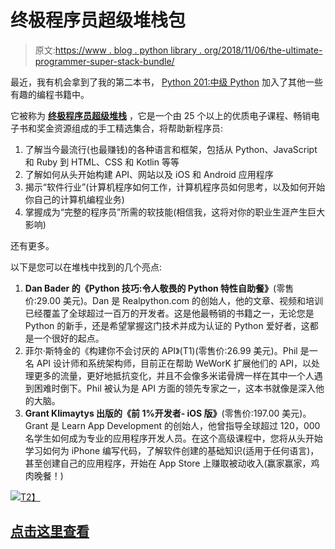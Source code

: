 # 终极程序员超级堆栈包

> 原文:[https://www . blog . python library . org/2018/11/06/the-ultimate-programmer-super-stack-bundle/](https://www.blog.pythonlibrary.org/2018/11/06/the-ultimate-programmer-super-stack-bundle/)

最近，我有机会拿到了我的第二本书， [Python 201:中级 Python](https://leanpub.com/python201/) 加入了其他一些有趣的编程书籍中。

它被称为 **[终极程序员超级堆栈](https://pythonlibrary--infostack.thrivecart.com/up/)** ，它是一个由 25 个以上的优质电子课程、畅销电子书和奖金资源组成的手工精选集合，将帮助新程序员:

1.  了解当今最流行(也最赚钱)的各种语言和框架，包括从 Python、JavaScript 和 Ruby 到 HTML、CSS 和 Kotlin 等等
2.  了解如何从头开始构建 API、网站以及 iOS 和 Android 应用程序
3.  揭示“软件行业”(计算机程序如何工作，计算机程序员如何思考，以及如何开始你自己的计算机编程业务)
4.  掌握成为“完整的程序员”所需的软技能(相信我，这将对你的职业生涯产生巨大影响)

还有更多。

以下是您可以在堆栈中找到的几个亮点:

1.  **Dan Bader 的《Python 技巧:令人敬畏的 Python 特性自助餐》**(零售价:29.00 美元)。Dan 是 Realpython.com 的创始人，他的文章、视频和培训已经覆盖了全球超过一百万的开发者。这是他最畅销的书籍之一，无论您是 Python 的新手，还是希望掌握这门技术并成为认证的 Python 爱好者，这都是一个很好的起点。
2.  菲尔·斯特金的《构建你不会讨厌的 API》(T1)(零售价:26.99 美元)。Phil 是一名 API 设计师和系统架构师，目前正在帮助 WeWorK 扩展他们的 API，以处理更多的流量，更好地抵抗变化，并且不会像多米诺骨牌一样在其中一个人遇到困难时倒下。Phil 被认为是 API 方面的领先专家之一，这本书就像是深入他的大脑。
3.  **Grant Klimaytys 出版的《前 1%开发者- iOS 版》**(零售价:197.00 美元)。Grant 是 Learn App Development 的创始人，他曾指导全球超过 120，000 名学生如何成为专业的应用程序开发人员。在这个高级课程中，您将从头开始学习如何为 iPhone 编写代码，了解软件创建的基础知识(适用于任何语言)，甚至创建自己的应用程序，开始在 App Store 上赚取被动收入(赢家赢家，鸡肉晚餐！)

[![](../Images/98d1fc52e3831f65579c701a09ce727b.png)T2】](https://pythonlibrary--infostack.thrivecart.com/up/)

## [点击这里查看](https://pythonlibrary--infostack.thrivecart.com/up/)